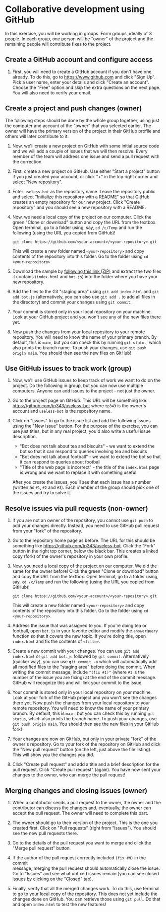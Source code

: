 # Collaborative development using GitHub

In this exercise, you will be working in groups. Form groups, ideally of 3 people.
In each group, one person will be "owner" of the project and the remaining people
will contribute fixes to the project.

## Create a GitHub account and configure access

1.  First, you will need to create a GitHub account if you don't have one already.
    To do this, go to https://www.github.com and click "Sign Up". Pick a user name,
    enter your details and click "Create an account". Choose the "Free" option and
    skip the extra questions on the next page. You will also need to verify your
    email.
    
## Create a project and push changes (owner)

The following steps should be done by the whole group together, using just the
computer and account of the "owner" that you selected earlier. The owner will have
the primary version of the project in their GitHub profile and others will later
contribute to it.

1.  Now, we'll create a new project on GitHub with some initial source code and
    we will add a couple of issues that we will then resolve. Every member of the
    team will address one issue and send a pull request with the correction.

2.  First, create a new project on GitHub. Use either "Start a project" button if
    you just created your account, or click "+" in the top right corner and select
    "New repository".

3.  Enter `useless-bot` as the repository name. Leave the repository public and
    select "Initialize this repository with a README" so that GitHub creates an empty
    repository for our new project. Click "Create repository" and you should see
    a new repository with a README.

4.  Now, we need a local copy of the project on our computer. Click the green
    "Clone or download" button and copy the URL from the textbox. Open terminal,
    go to a folder using, say, `cd /c/Temp` and run the following (using the URL
    you copied from GitHub)!

        git clone https://github.com/<your-account>/<your-repository>.git

    This will create a new folder named `<your-repository>` and copy contents of
    the repository into this folder. Go to the folder using `cd <your-repository>`.

5.  Download the sample by [following this link (ZIP)][zip] and extract the two
    files it contains (`index.html` and `bot.js`) into the folder where you have
    your new repository.

6.  Add the files to the Git "staging area" using `git add index.html` and
    `git add bot.js` (alternatively, you can also use `git add .` to add all
    files in the directory) and commit your changes using `git commit`.

7.  Your commit is stored only in your local repository on your machine. Look at
    your GitHub project and you won't see any of the new files there yet. 
    
8.  Now push the changes from your local repository to your remote repository. 
    You will need to know the name of your primary branch. By default, this is
    `main`, but you can check this by running `git status`, which also prints 
    the branch name. To push your changes, use `git push origin main`. You should
    then see the new files on GitHub!    

## Use GitHub issues to track work (group)

1.  Now, we'll use GitHub issues to keep track of work we want to do on the project.
    Do the following in group, but you can now use multiple computers. Anyone
    can add issues to the project - not just the owner.

2.  Go to the project page on GitHub. This URL will be something like:
    https://github.com/tp343/useless-bot where `tp343` is the owner's account
    and `useless-bot` is the repository name.

3.  Click on "Issues" to go to the issue list and add the following issues using the
    "New Issue" button. For the purpose of the exercise, you can use just titles, but
    in any real project, you'd also write a useful issue description.

    - "Bot does not talk about tea and biscuits" - we want to extend the bot so that
      it can respond to queries involving tea and biscuits
    - "Bot does not talk about football" - we want to extend the bot so that it can
      respond to queries about football
    - "Title of the web page is incorrect" - the title of the `index.html` page is
      wrong and we want to replace it with something useful

    After you create the issues, you'll see that each issue has a number (written
    as `#1`, `#2` and `#3`). Each member of the group should pick one of the issues
    and try to solve it.

## Resolve issues via pull requests (non-owner)

1.  If you are not an owner of the repository, you cannot use `git push` to add your
    changes directly. Instead, you need to use GitHub pull request from your "fork"
    of the repository.

2.  Go to the repository home page as before. The URL for this should be something like
    https://github.com/tp343/useless-bot. Click the "Fork" button in the right top corner,
    below the black bar. This creates a linked copy (fork) of the owner's repository in
    your own profile.

4.  Now, you need a local copy of the project on our computer. We did the same for
    the owner before! Click the green "Clone or download" button and copy the URL
    from the textbox. Open terminal, go to a folder using, say, `cd /c/Temp` and
    run the following (using the URL you copied from GitHub)!

        git clone https://github.com/<your-account>/<your-repository>.git

    This will create a new folder named `<your-repository>` and copy contents of
    the repository into this folder. Go to the folder using `cd <your-repository>`.

5.  Address the issue that was assigned to you. If you're doing tea or football,
    open `bot.js` in your favorite editor and modify the `answerQuery` function so
    that it covers the new topic. If you're doing title, open `index.html` and fix
    the contents of `<title>`.

6.  Create a new commit with your changes. You can use `git add index.html` or
    `git add bot.js` followed by `git commit`. Alternatively (quicker way), you can
    use `git commit -a` which will automatically add all modified files to the
    "staging area" before doing the commit. When writing the commit message, include
    `"(fix #1)"` (where `#1` is the number of the issue you are fixing)
    at the end of the commit message. GitHub will recognize this and will link your
    commit to the issue.    

7.  Your commit is stored only in your local repository on your machine. Look at
    your fork of the GitHub project and you won't see the changes there yet. Now
    push the changes from your local repository to your remote repository.
    You will need to know the name of your primary branch. By default, this is
    `main`, but you can check this by running `git status`, which also prints 
    the branch name. To push your changes, use `git push origin main`. You should
    then see the new files in your GitHub fork!

8.  Your changes are now on GitHub, but only in your private "fork" of the owner's
    repository. Go to your fork of the repository on GitHub and click the
    "New pull request" button (on the left, just above the file listing). This
    will show you the changes you did.

9.  Click "Create pull request" and add a title and a brief description for the
    pull request. Click "Create pull request" (again). You have now sent your
    changes to the owner, who can merge the pull request!

## Merging changes and closing issues (owner)

1.  When a contributor sends a pull request to the owner, the owner and the
    contributor can discuss the changes and, eventually, the owner can accept the
    pull request. The owner will need to complete this part.

2.  The owner should go to their version of the project. This is the one you created
    first. Click on "Pull requests" (right from "Issues"). You should see the
    new pull requests there.

3.  Go to the details of the pull request you want to merge and click the
    "Merge pull request" button.

4.  If the author of the pull request correctly included `(fix #N)` in the commit    
    message, merging the pull request should automatically close the issue. Go to
    "Issues" and see what unfixed issues remain (you can see closed issues by
    clicking on the "Closed" tab).

5.  Finally, verify that all the merged changes work. To do this, use terminal to
    go to your local copy of the repository. This does not yet include the changes
    done on GitHub. You can retrieve those using `git pull`. Do that and open
    `index.html` to test the new features!

[zip]:  https://github.com/tpetricek/Teaching/blob/master/software-engineering-classes/github-introduction/sample.zip?raw=true
